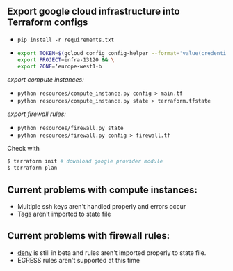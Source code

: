 ## Export google cloud infrastructure into Terraform configs

* `pip install -r requirements.txt`
* ```bash
  export TOKEN=$(gcloud config config-helper --format='value(credential.access_token)') && \
  export PROJECT=infra-13120 && \
  export ZONE=‘europe-west1-b
  ```



*export compute instances:*
* `python resources/compute_instance.py config > main.tf`
* `python resources/compute_instance.py state > terraform.tfstate`

*export firewall rules:*
* `python resources/firewall.py state`
* `python resources/firewall.py config > firewall.tf`

Check with
```bash
$ terraform init # download google provider module
$ terraform plan
```

## Current problems with compute instances:
* Multiple ssh keys aren't handled properly and errors occur
* Tags aren't imported to state file

## Current problems with firewall rules:
* [deny](https://www.terraform.io/docs/providers/google/r/compute_firewall.html#deny) is still in beta and rules aren't imported properly to state file.
* EGRESS rules aren't supported at this time
